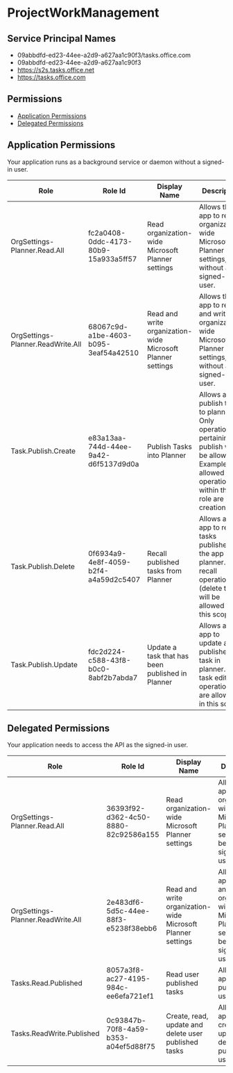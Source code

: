 # ProjectWorkManagement
## Service Principal Names
- 09abbdfd-ed23-44ee-a2d9-a627aa1c90f3/tasks.office.com
- 09abbdfd-ed23-44ee-a2d9-a627aa1c90f3
- https://s2s.tasks.office.net
- https://tasks.office.com

 ## Permissions
- [Application Permissions](#application-permissions)
- [Delegated Permissions](#delegated-permissions)

## Application Permissions
Your application runs as a background service or daemon without a signed-in user.

| Role | Role Id | Display Name | Description |
|---|---|---|---|
| OrgSettings-Planner.Read.All | fc2a0408-0ddc-4173-80b9-15a933a5ff57 | Read organization-wide Microsoft Planner settings | Allows the app to read organization-wide Microsoft Planner settings, without a signed-in user. |
| OrgSettings-Planner.ReadWrite.All | 68067c9d-a1be-4603-b095-3eaf54a42510 | Read and write organization-wide Microsoft Planner settings | Allows the app to read and write organization-wide Microsoft Planner settings, without a signed-in user. |
| Task.Publish.Create | e83a13aa-744d-44ee-9a42-d6f5137d9d0a | Publish Tasks into Planner | Allows app to publish tasks to planner. Only operations pertaining to publish will be allowed. Examples of allowed operations within this role are task creation.  |
| Task.Publish.Delete | 0f6934a9-4e8f-4059-b2f4-a4a59d2c5407 | Recall published tasks from Planner | Allows an app to recall tasks published by the app in planner. Only recall operations (delete task) will be allowed in this scope. |
| Task.Publish.Update | fdc2d224-c588-43f8-b0c0-8abf2b7abda7 | Update a task that has been published in Planner | Allows an app to update a published task in planner. Only task edit operations are allowed in this scope. |

## Delegated Permissions
Your application needs to access the API as the signed-in user. 

| Role | Role Id | Display Name | Description |
|---|---|---|---|
| OrgSettings-Planner.Read.All | 36393f92-d362-4c50-8880-82c92586a155 | Read organization-wide Microsoft Planner settings | Allows the app to read organization-wide Microsoft Planner settings on behalf of the signed-in user. |
| OrgSettings-Planner.ReadWrite.All | 2e483df6-5d5c-44ee-88f3-e5238f38ebb6 | Read and write organization-wide Microsoft Planner settings | Allows the app to read and write organization-wide Microsoft Planner settings on behalf of the signed-in user. |
| Tasks.Read.Published | 8057a3f8-ac27-4195-984c-ee6efa721ef1 | Read user published tasks | Allows an app to read published user tasks |
| Tasks.ReadWrite.Published | 0c93847b-70f8-4a59-b353-a04ef5d88f75 | Create, read, update and delete user published tasks | Allows an app to read, create, update and delete published user tasks |

